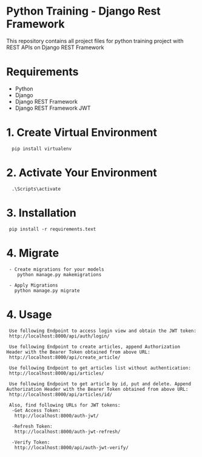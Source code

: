 # Python Training - Django Rest Framework
This repository contains all project files for python training project with REST APIs on Django REST Framework

# Requirements
  - Python
  - Django 
  - Django REST Framework
  - Django REST Framework JWT 

# 1. Create Virtual Environment
      pip install virtualenv

# 2. Activate Your Environment
      .\Scripts\activate
     
# 3. Installation
     pip install -r requirements.text

# 4. Migrate
     - Create migrations for your models
        python manage.py makemigrations
     
     - Apply Migrations
       python manage.py migrate

# 4. Usage
     Use following Endpoint to access login view and obtain the JWT token: 
     http://localhost:8000/api/auth/login/
     
     Use following Endpoint to create articles, append Authorization Header with the Bearer Token obtained from above URL: 
     http://localhost:8000/api/create_article/
     
     Use following Endpoint to get articles list without authentication: 
     http://localhost:8000/api/articles/
     
     Use following Endpoint to get article by id, put and delete. Append Authorization Header with the Bearer Token obtained from above URL:
     http://localhost:8000/api/articles/id/
     
     Also, find following URLs for JWT tokens:
      -Get Access Token: 
       http://localhost:8000/auth-jwt/

      -Refresh Token: 
       http://localhost:8000/auth-jwt-refresh/

      -Verify Token:
       http://localhost:8000/api/auth-jwt-verify/
     
